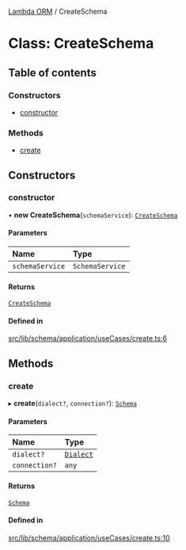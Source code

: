 [Lambda ORM](../README.md) / CreateSchema

# Class: CreateSchema

## Table of contents

### Constructors

- [constructor](CreateSchema.md#constructor)

### Methods

- [create](CreateSchema.md#create)

## Constructors

### constructor

• **new CreateSchema**(`schemaService`): [`CreateSchema`](CreateSchema.md)

#### Parameters

| Name | Type |
| :------ | :------ |
| `schemaService` | `SchemaService` |

#### Returns

[`CreateSchema`](CreateSchema.md)

#### Defined in

[src/lib/schema/application/useCases/create.ts:6](https://github.com/lambda-orm/lambdaorm-base/blob/f05639463d61009f8bbb0506eec30106c529593e/src/lib/schema/application/useCases/create.ts#L6)

## Methods

### create

▸ **create**(`dialect?`, `connection?`): [`Schema`](../interfaces/Schema.md)

#### Parameters

| Name | Type |
| :------ | :------ |
| `dialect?` | [`Dialect`](../enums/Dialect.md) |
| `connection?` | `any` |

#### Returns

[`Schema`](../interfaces/Schema.md)

#### Defined in

[src/lib/schema/application/useCases/create.ts:10](https://github.com/lambda-orm/lambdaorm-base/blob/f05639463d61009f8bbb0506eec30106c529593e/src/lib/schema/application/useCases/create.ts#L10)
